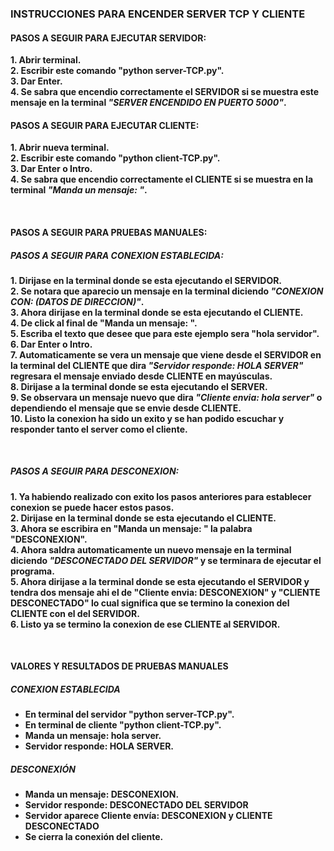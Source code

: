 ### INSTRUCCIONES PARA ENCENDER SERVER TCP Y CLIENTE
#### PASOS A SEGUIR PARA EJECUTAR SERVIDOR:

<b> 1. Abrir terminal. </br>
    2. Escribir este comando "python server-TCP.py". </br>
    3. Dar Enter. </br>
    4. Se sabra que encendio correctamente el SERVIDOR si se muestra este mensaje en la terminal *"SERVER ENCENDIDO EN PUERTO 5000"*. </br>

#### PASOS A SEGUIR PARA EJECUTAR CLIENTE:
<b> 1. Abrir nueva terminal. </br>
    2. Escribir este comando "python client-TCP.py". </br>
    3. Dar Enter o Intro. </br>
    4. Se sabra que encendio correctamente el CLIENTE si se muestra en la terminal *"Manda un mensaje: "*. </br>

</br>

#### PASOS A SEGUIR PARA PRUEBAS MANUALES: </br>

##### PASOS A SEGUIR PARA CONEXION ESTABLECIDA:
<b> 1. Dirijase en la terminal donde se esta ejecutando el SERVIDOR. </br>
    2. Se notara que aparecio un mensaje en la terminal diciendo *"CONEXION CON: (DATOS DE DIRECCION)"*. </br>
    3. Ahora dirijase en la terminal donde se esta ejecutando el CLIENTE. </br>
    4. De click al final de "Manda un mensaje: ". </br>
    5. Escriba el texto que desee que para este ejemplo sera "hola servidor". </br>
    6. Dar Enter o Intro. </br>
    7. Automaticamente se vera un mensaje que viene desde el SERVIDOR en la terminal del CLIENTE que dira *"Servidor responde: HOLA SERVER"* regresara el mensaje enviado desde CLIENTE en mayúsculas. </br>
    8. Dirijase a la terminal donde se esta ejecutando el SERVER. </br>
    9. Se observara un mensaje nuevo que dira *"Cliente envia: hola server"* o dependiendo el mensaje que se envie desde CLIENTE. </br>
    10. Listo la conexion ha sido un exito y se han podido escuchar y responder tanto el server como el cliente.

</br>

##### PASOS A SEGUIR PARA DESCONEXION:
<b> 1. Ya habiendo realizado con exito los pasos anteriores para establecer conexion se puede hacer estos pasos. </br>
    2. Dirijase en la terminal donde se esta ejecutando el CLIENTE. </br>
    3. Ahora se escribira en "Manda un mensaje: " la palabra "DESCONEXION". </br>
    4. Ahora saldra automaticamente un nuevo mensaje en la terminal diciendo *"DESCONECTADO DEL SERVIDOR"* y se terminara de ejecutar el programa. </br>
    5. Ahora dirijase a la terminal donde se esta ejecutando el SERVIDOR y tendra dos mensaje ahi el de "Cliente envia: DESCONEXION" y "CLIENTE DESCONECTADO" lo cual significa que se termino la conexion del CLIENTE con el del SERVIDOR. </br>
    6. Listo ya se termino la conexion de ese CLIENTE al SERVIDOR.

</br>

#### VALORES Y RESULTADOS DE PRUEBAS MANUALES </br>

##### CONEXION ESTABLECIDA
* En terminal del servidor "python server-TCP.py".
* En terminal de cliente "python client-TCP.py".
* Manda un mensaje: hola server.
* Servidor responde: HOLA SERVER.

##### DESCONEXIÓN
* Manda un mensaje: DESCONEXION.
* Servidor responde: DESCONECTADO DEL SERVIDOR
* Servidor aparece Cliente envía: DESCONEXION y CLIENTE DESCONECTADO
* Se cierra la conexión del cliente.
